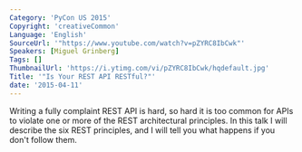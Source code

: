```yaml
---
Category: 'PyCon US 2015'
Copyright: 'creativeCommon'
Language: 'English'
SourceUrl: '"https://www.youtube.com/watch?v=pZYRC8IbCwk"'
Speakers: [Miguel Grinberg]
Tags: []
ThumbnailUrl: 'https://i.ytimg.com/vi/pZYRC8IbCwk/hqdefault.jpg'
Title: '"Is Your REST API RESTful?"'
date: '2015-04-11'
---
```

Writing a fully complaint REST API is hard, so hard it is too common for APIs to violate one or more of the REST architectural principles. In this talk I will describe the six REST principles, and I will tell you what happens if you don't follow them.

